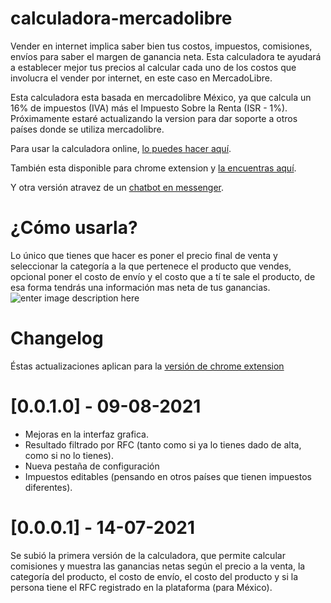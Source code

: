 # calculadora-mercadolibre
Vender en internet implica saber bien tus costos, impuestos, comisiones, envíos para saber el margen de ganancia neta. Esta calculadora te ayudará a establecer mejor tus precios al calcular cada uno de los costos que involucra el vender por internet, en este caso en MercadoLibre. 

Esta calculadora esta basada en mercadolibre México, ya que calcula un 16% de impuestos (IVA) más el Impuesto Sobre la Renta (ISR - 1%). Próximamente estaré actualizando la version para dar soporte a otros países donde se utiliza mercadolibre.

Para usar la calculadora online, [lo puedes hacer aquí](https://bit.ly/35Ymo5P).

También esta disponible para chrome extension y [la encuentras aquí](https://bit.ly/36EWJPu).

Y otra versión atravez de un [chatbot en messenger](https://bit.ly/3pHp6nX).

# ¿Cómo usarla?
Lo único que tienes que hacer es poner el precio final de venta y seleccionar la categoría a la que pertenece el producto que vendes, opcional poner el costo de envío y el costo que a tí te sale el producto, de esa forma tendrás una información mas neta de tus ganancias.
![enter image description here](https://github.com/brusmax/calculadora-mercadolibre/blob/main/images/calculadora-mercadolibre-v0.0.1.0.gif?raw=true)

# Changelog
Éstas actualizaciones aplican para la [versión de chrome extension](https://bit.ly/36EWJPu)
# [0.0.1.0] - 09-08-2021
- Mejoras en la interfaz grafica.
- Resultado filtrado por RFC (tanto como si ya lo tienes dado de alta, como si no lo tienes).
- Nueva pestaña de configuración
- Impuestos editables (pensando en otros países que tienen impuestos diferentes).

# [0.0.0.1] - 14-07-2021
Se subió la primera versión de la calculadora, que permite calcular comisiones y muestra las ganancias netas según el precio a la venta, la categoría del producto, el costo de envío, el costo del producto y si la persona tiene el RFC registrado en la plataforma (para México).